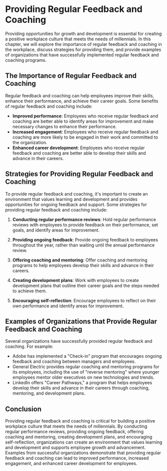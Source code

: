 Providing Regular Feedback and Coaching
======================================================================================================

Providing opportunities for growth and development is essential for creating a positive workplace culture that meets the needs of millennials. In this chapter, we will explore the importance of regular feedback and coaching in the workplace, discuss strategies for providing them, and provide examples of organizations that have successfully implemented regular feedback and coaching programs.

The Importance of Regular Feedback and Coaching
-----------------------------------------------

Regular feedback and coaching can help employees improve their skills, enhance their performance, and achieve their career goals. Some benefits of regular feedback and coaching include:

- **Improved performance**: Employees who receive regular feedback and coaching are better able to identify areas for improvement and make necessary changes to enhance their performance.
- **Increased engagement**: Employees who receive regular feedback and coaching are more likely to be engaged in their work and committed to the organization.
- **Enhanced career development**: Employees who receive regular feedback and coaching are better able to develop their skills and advance in their careers.

Strategies for Providing Regular Feedback and Coaching
------------------------------------------------------

To provide regular feedback and coaching, it's important to create an environment that values learning and development and provides opportunities for ongoing feedback and support. Some strategies for providing regular feedback and coaching include:

1. **Conducting regular performance reviews**: Hold regular performance reviews with employees to provide feedback on their performance, set goals, and identify areas for improvement.

2. **Providing ongoing feedback**: Provide ongoing feedback to employees throughout the year, rather than waiting until the annual performance review.

3. **Offering coaching and mentoring**: Offer coaching and mentoring programs to help employees develop their skills and advance in their careers.

4. **Creating development plans**: Work with employees to create development plans that outline their career goals and the steps needed to achieve them.

5. **Encouraging self-reflection**: Encourage employees to reflect on their own performance and identify areas for improvement.

Examples of Organizations that Provide Regular Feedback and Coaching
--------------------------------------------------------------------

Several organizations have successfully provided regular feedback and coaching. For example:

- Adobe has implemented a "Check-in" program that encourages ongoing feedback and coaching between managers and employees.
- General Electric provides regular coaching and mentoring programs for its employees, including the use of "reverse mentoring" where younger employees mentor older executives on new technologies and trends.
- LinkedIn offers "Career Pathways," a program that helps employees develop their skills and advance in their careers through coaching, mentoring, and development plans.

Conclusion
----------

Providing regular feedback and coaching is critical for building a positive workplace culture that meets the needs of millennials. By conducting regular performance reviews, providing ongoing feedback, offering coaching and mentoring, creating development plans, and encouraging self-reflection, organizations can create an environment that values learning and development and supports employee growth and advancement. Examples from successful organizations demonstrate that providing regular feedback and coaching can lead to improved performance, increased engagement, and enhanced career development for employees.
